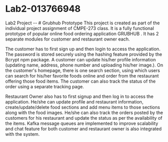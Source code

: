 # Lab2-013766948
Lab2 Project -- # Grubhub Prototype
This project is created as part of the individual project assignment of CMPE-273 class.
It is a fully functional prototype of popular online food ordering application GRUBHUB . It has 2 separate modules for customer and restaurant owner each.

The customer has to first sign up and then login to access the application. The password is stored securely using the hashing feature provided by the Bcrypt npm package. A customer can update his/her profile information (updating name, address, phone number and uploading his/her image.).
On the customer's homepage, there is one search section, using which users can search for his/her favorite foods online and order from the restaurant offering those food items. The customer can also track the status of the order using a separate tracking page.

Restaurant Owner also has to first signup and then log in to access the application. He/she can update profile and restaurant information, create/update/delete food sections and add menu items to those sections along with the food images. He/she can also track the orders posted by the customers for his restaurant and update the status as per the availability of the items. Kafka message queues are implemented to improve scalability and chat feature for both customer and restaurant owner is also integrated with the system.
